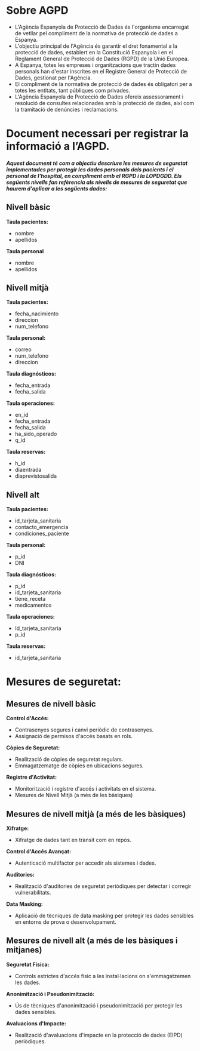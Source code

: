 # Sobre AGPD

- L'Agència Espanyola de Protecció de Dades és l'organisme encarregat de vetllar pel compliment de la normativa de protecció de dades a Espanya. <br>
- L'objectiu principal de l'Agència és garantir el dret fonamental a la protecció de dades, establert en la Constitució Espanyola i en el Reglament General de Protecció de Dades (RGPD) de la Unió Europea. <br>
- A Espanya, totes les empreses i organitzacions que tractin dades personals han d'estar inscrites en el Registre General de Protecció de Dades, gestionat per l'Agència. <br>
- El compliment de la normativa de protecció de dades és obligatori per a totes les entitats, tant públiques com privades. <br>
- L'Agència Espanyola de Protecció de Dades ofereix assessorament i resolució de consultes relacionades amb la protecció de dades, així com la tramitació de denúncies i reclamacions.

# Document necessari per registrar la informació a l’AGPD.
##### Aquest document té com a objectiu descriure les mesures de seguretat implementades per protegir les dades personals dels pacients i el personal de l'hospital, en compliment amb el RGPD i la LOPDGDD. Els següents nivells fan refèrencia als nivells de mesures de seguretat que haurem d'aplicar a les següents dades:

## Nivell bàsic
**Taula pacientes:**
+ nombre
+ apellidos

**Taula personal**
+	nombre
+	apellidos

## Nivell mitjà
**Taula pacientes:**
+	fecha_nacimiento
+	direccion
+	num_telefono

**Taula personal:**
+	correo
+ num_telefono
+ direccion

**Taula diagnósticos:**
+	fecha_entrada
+	fecha_salida

**Taula operaciones:**
+	en_id
+	fecha_entrada
+	fecha_salida
+	ha_sido_operado
+	q_id

**Taula reservas:**
+	h_id
+	diaentrada
+	diaprevistosalida

## Nivell alt
**Taula pacientes:**
+	id_tarjeta_sanitaria
+	contacto_emergencia
+	condiciones_paciente

**Taula personal:**
+ p_id
+ DNI

**Taula diagnósticos:**
+	p_id
+	id_tarjeta_sanitaria
+	tiene_receta
+	medicamentos

**Taula operaciones:**
+	Id_tarjeta_sanitaria
+	p_id

**Taula reservas:**
+	id_tarjeta_sanitaria

# Mesures de seguretat:

## Mesures de nivell bàsic
**Control d'Accés:**
+ Contrasenyes segures i canvi periòdic de contrasenyes.
+ Assignació de permisos d'accés basats en rols.

**Còpies de Seguretat:**
+ Realització de còpies de seguretat regulars.
+ Emmagatzematge de còpies en ubicacions segures.

**Registre d'Activitat:**
+ Monitorització i registre d'accés i activitats en el sistema.
+ Mesures de Nivell Mitjà (a més de les bàsiques)

## Mesures de nivell mitjà (a més de les bàsiques)
**Xifratge:**
+ Xifratge de dades tant en trànsit com en repòs.

**Control d'Accés Avançat:**
+ Autenticació multifactor per accedir als sistemes i dades.

**Auditories:**
+ Realització d'auditories de seguretat periòdiques per detectar i corregir vulnerabilitats.

**Data Masking:**
+ Aplicació de tècniques de data masking per protegir les dades sensibles en entorns de prova o desenvolupament.

## Mesures de nivell alt (a més de les bàsiques i mitjanes)
**Seguretat Física:**
+ Controls estrictes d'accés físic a les instal·lacions on s'emmagatzemen les dades.

**Anonimització i Pseudonimització:**
+ Ús de tècniques d'anonimització i pseudonimització per protegir les dades sensibles.

**Avaluacions d'Impacte:**
+ Realització d'avaluacions d'impacte en la protecció de dades (EIPD) periòdiques.

